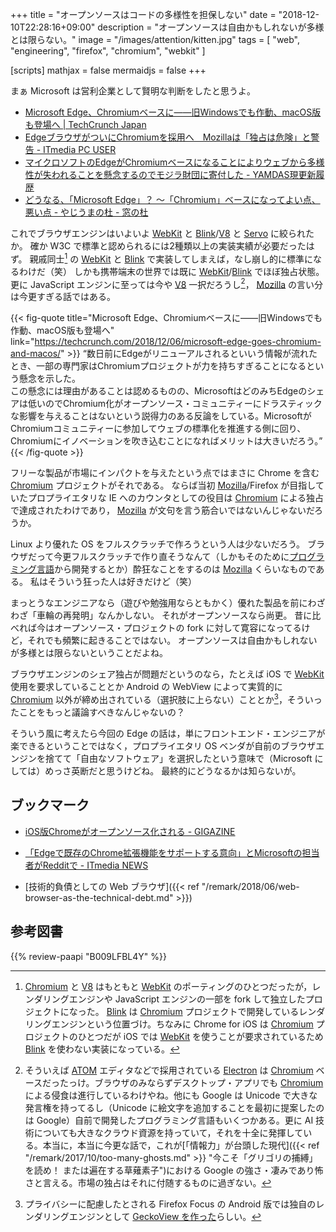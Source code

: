 +++
title = "オープンソースはコードの多様性を担保しない"
date = "2018-12-10T22:28:16+09:00"
description = "オープンソースは自由かもしれないが多様とは限らない。"
image = "/images/attention/kitten.jpg"
tags = [ "web", "engineering", "firefox", "chromium", "webkit" ]

[scripts]
  mathjax = false
  mermaidjs = false
+++

まぁ Microsoft は営利企業として賢明な判断をしたと思うよ。

- [Microsoft Edge、Chromiumベースに――旧Windowsでも作動、macOS版も登場へ  |  TechCrunch Japan](https://techcrunch.com/2018/12/06/microsoft-edge-goes-chromium-and-macos/)
- [EdgeブラウザがついにChromiumを採用へ　Mozillaは「独占は危険」と警告 - ITmedia PC USER](http://www.itmedia.co.jp/pcuser/articles/1812/09/news016.html)
- [マイクロソフトのEdgeがChromiumベースになることによりウェブから多様性が失われることを懸念するのでモジラ財団に寄付した - YAMDAS現更新履歴](http://d.hatena.ne.jp/yomoyomo/20181210/mozilla)
- [どうなる、「Microsoft Edge」？ ～「Chromium」ベースになってよい点、悪い点 - やじうまの杜 - 窓の杜](https://forest.watch.impress.co.jp/docs/serial/yajiuma/1157671.html)

これでブラウザエンジンはいよいよ [WebKit] と [Blink]/[V8] と [Servo] に絞られたか。
確か W3C で標準と認められるには2種類以上の実装実績が必要だったはず。
親戚同士[^ch1] の [WebKit] と [Blink] で実装してしまえば，なし崩し的に標準になるわけだ（笑）
しかも携帯端末の世界では既に [WebKit]/[Blink] でほぼ独占状態。
更に JavaScript エンジンに至っては今や [V8] 一択だろうし[^e1]， [Mozilla] の言い分は今更すぎる話ではある。

[^ch1]: [Chromium] と [V8] はもともと [WebKit] のポーティングのひとつだったが，レンダリングエンジンや JavaScript エンジンの一部を fork して独立したプロジェクトになった。 [Blink] は [Chromium] プロジェクトで開発しているレンダリングエンジンという位置づけ。ちなみに Chrome for iOS は [Chromium] プロジェクトのひとつだが iOS では [WebKit] を使うことが要求されているため [Blink] を使わない実装になっている。
[^e1]: そういえば [ATOM](https://atom.io/) エディタなどで採用されている [Electron](https://electronjs.org/ "Electron | Build cross platform desktop apps with JavaScript, HTML, and CSS.") は [Chromium] ベースだったっけ。ブラウザのみならずデスクトップ・アプリでも [Chromium] による侵食は進行しているわけやね。他にも Google は Unicode で大きな発言権を持ってるし（Unicode に絵文字を追加することを最初に提案したのは Google）自前で開発したプログラミング言語もいくつかある。更に AI 技術についても大きなクラウド資源を持っていて，それを十全に発揮している。本当に，本当に今更な話で，これが[「情報力」が台頭した現代]({{< ref "/remark/2017/10/too-many-ghosts.md" >}} "今こそ「グリゴリの捕縛」を読め！ または遍在する草薙素子")における Google の強さ・凄みであり怖さと言える。市場の独占はそれに付随するものに過ぎない。

{{< fig-quote title="Microsoft Edge、Chromiumベースに――旧Windowsでも作動、macOS版も登場へ" link="https://techcrunch.com/2018/12/06/microsoft-edge-goes-chromium-and-macos/" >}}
<q>数日前にEdgeがリニューアルされるといいう情報が流れたとき、一部の専門家はChromiumプロジェクトが力を持ちすぎることになるという懸念を示した。<br>
この懸念には理由があることは認めるものの、MicrosoftはどのみちEdgeのシェアは低いのでChromium化がオープンソース・コミュニティーにドラスティックな影響を与えることはないという説得力のある反論をしている。MicrosoftがChromiumコミュニティーに参加してウェブの標準化を推進する側に回り、Chromiumにイノベーションを吹き込むことになればメリットは大きいだろう。</q>
{{< /fig-quote >}}


フリーな製品が市場にインパクトを与えたという点ではまさに Chrome を含む [Chromium] プロジェクトがそれである。
ならば当初 [Mozilla]/Firefox が目指していたプロプライエタリな IE へのカウンタとしての役目は [Chromium] による独占で達成されたわけであり， [Mozilla] が文句を言う筋合いではないんじゃないだろうか。

Linux より優れた OS をフルスクラッチで作ろうという人は少ないだろう。
ブラウザだって今更フルスクラッチで作り直そうなんて（しかもそのために[プログラミング言語](https://www.rust-lang.org/ "Rust programming language")から開発するとか）酔狂なことをするのは [Mozilla] くらいなものである。
私はそういう狂った人は好きだけど（笑）

まっとうなエンジニアなら（遊びや勉強用ならともかく）優れた製品を前にわざわざ「車輪の再発明」なんかしない。
それがオープンソースなら尚更。
昔に比べれば今はオープンソース・プロジェクトの fork に対して寛容になってるけど，それでも頻繁に起きることではない。
オープンソースは自由かもしれないが多様とは限らないということだよね。

ブラウザエンジンのシェア独占が問題だというのなら，たとえば iOS で [WebKit] 使用を要求していることとか Android の WebView によって実質的に [Chromium] 以外が締め出されている（選択肢に上らない）こととか[^ff1]，そういったことをもっと議論すべきなんじゃないの？

[^ff1]: プライバシーに配慮したとされる Firefox Focus の Android 版では独自のレンダリングエンジンとして [GeckoView を作った](https://support.mozilla.org/ja/kb/geckoview-firefox-focus "Firefox Focus の GeckoView | Firefox Focus ヘルプ")らしい。

そういう風に考えたら今回の Edge の話は，単にフロントエンド・エンジニアが楽できるということではなく，プロプライエタリ OS ベンダが自前のブラウザエンジンを捨てて「自由なソフトウェア」を選択したという意味で（Microsoft にしては）めっさ英断だと思うけどね。
最終的にどうなるかは知らないが。

## ブックマーク

- [iOS版Chromeがオープンソース化される - GIGAZINE](https://gigazine.net/news/20170201-ios-chrome-open-source/)
- [「Edgeで既存のChrome拡張機能をサポートする意向」とMicrosoftの担当者がRedditで - ITmedia NEWS](http://www.itmedia.co.jp/news/articles/1812/11/news072.html)

- [技術的負債としての Web ブラウザ]({{< ref "/remark/2018/06/web-browser-as-the-technical-debt.md" >}})

[Chromium]: https://www.chromium.org/ "The Chromium Projects"
[Blink]: https://www.chromium.org/blink "Blink - The Chromium Projects"
[V8]: https://v8.dev/ "V8 JavaScript engine"
[WebKit]: https://webkit.org/
[Mozilla]: https://www.mozilla.org/
[Servo]: https://servo.org/ "Servo, the parallel browser engine"

## 参考図書

{{% review-paapi "B009LFBL4Y" %}} <!-- グーグル　ネット覇者の真実 -->
